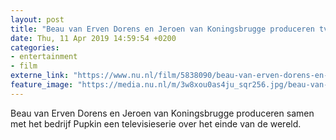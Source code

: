 ```yaml
---
layout: post
title: "Beau van Erven Dorens en Jeroen van Koningsbrugge produceren tv-serie"
date: Thu, 11 Apr 2019 14:59:54 +0200
categories: 
- entertainment 
- film 
externe_link: "https://www.nu.nl/film/5838090/beau-van-erven-dorens-en-jeroen-van-koningsbrugge-produceren-tv-serie.html"
feature_image: "https://media.nu.nl/m/3w8xou0as4ju_sqr256.jpg/beau-van-erven-dorens-en-jeroen-van-koningsbrugge-produceren-tv-serie.jpg"
---
```


Beau van Erven Dorens en Jeroen van Koningsbrugge produceren samen met het bedrijf Pupkin een televisieserie over het einde van de wereld.
